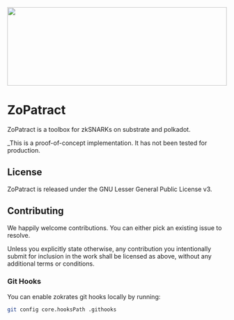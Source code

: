 
<img src="http://www.redaktion.tu-berlin.de/fileadmin/fg308/icons/projekte/logos/ZoKrates_logo.svg" width="100%" height="180">

# ZoPatract

ZoPatract is a toolbox for zkSNARKs on substrate and polkadot.

_This is a proof-of-concept implementation. It has not been tested for production.

## License

ZoPatract is released under the GNU Lesser General Public License v3.

## Contributing

We happily welcome contributions. You can either pick an existing issue to resolve.

Unless you explicitly state otherwise, any contribution you intentionally submit for inclusion in the work shall be licensed as above, without any additional terms or conditions.

### Git Hooks

You can enable zokrates git hooks locally by running:

```sh
git config core.hooksPath .githooks
```
